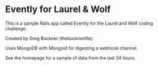 # Evently for Laurel & Wolf

This is a sample Rails app called Evently for the Laurel and Wolf coding challenge.

Created by Greg Buckner (thebucknerlife).

Uses MongoDB with Mongoid for digesting a webhook channel.

See the homepage for a sample of data from the last 24 hours.
